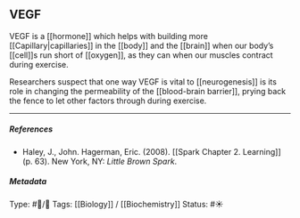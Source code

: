 ## VEGF  # 

VEGF is a [[hormone]] which helps with building more [[Capillary|capillaries]] in the [[body]] and the [[brain]] when our body’s [[cell]]s run short of [[oxygen]], as they can when our muscles contract during exercise.

Researchers suspect that one way VEGF is vital to [[neurogenesis]] is its role in changing the permeability of the [[blood-brain barrier]], prying back the fence to let other factors through during exercise.

___

##### References

- Haley, J., John. Hagerman, Eric. (2008). [[Spark Chapter 2. Learning]]  (p. 63). New York, NY: _Little Brown Spark_.

##### Metadata

Type: #🔵/🔵 
Tags: [[Biology]] / [[Biochemistry]] 
Status: #☀️ 